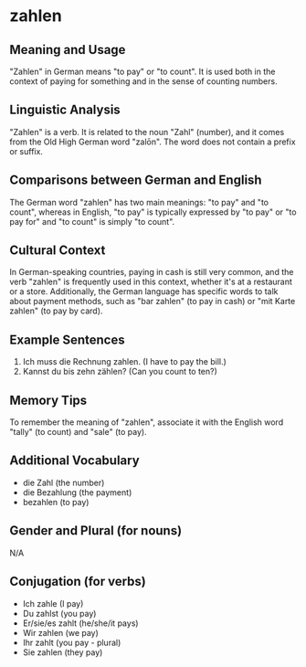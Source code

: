 # zahlen
## Meaning and Usage
"Zahlen" in German means "to pay" or "to count". It is used both in the context of paying for something and in the sense of counting numbers.

## Linguistic Analysis
"Zahlen" is a verb. It is related to the noun "Zahl" (number), and it comes from the Old High German word "zalōn". The word does not contain a prefix or suffix.

## Comparisons between German and English
The German word "zahlen" has two main meanings: "to pay" and "to count", whereas in English, "to pay" is typically expressed by "to pay" or "to pay for" and "to count" is simply "to count".

## Cultural Context
In German-speaking countries, paying in cash is still very common, and the verb "zahlen" is frequently used in this context, whether it's at a restaurant or a store. Additionally, the German language has specific words to talk about payment methods, such as "bar zahlen" (to pay in cash) or "mit Karte zahlen" (to pay by card).

## Example Sentences
1. Ich muss die Rechnung zahlen. (I have to pay the bill.)
2. Kannst du bis zehn zählen? (Can you count to ten?)

## Memory Tips
To remember the meaning of "zahlen", associate it with the English word "tally" (to count) and "sale" (to pay).

## Additional Vocabulary
- die Zahl (the number)
- die Bezahlung (the payment)
- bezahlen (to pay)

## Gender and Plural (for nouns)
N/A

## Conjugation (for verbs)
- Ich zahle (I pay)
- Du zahlst (you pay)
- Er/sie/es zahlt (he/she/it pays)
- Wir zahlen (we pay)
- Ihr zahlt (you pay - plural)
- Sie zahlen (they pay)